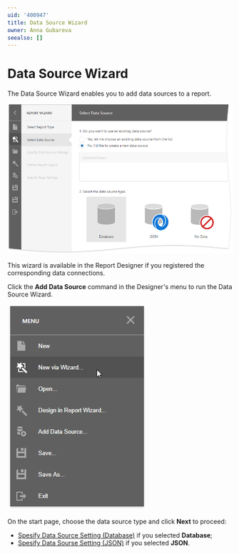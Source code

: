 ```yaml
---
uid: '400947'
title: Data Source Wizard 
owner: Anna Gubareva
seealso: []
---
```

# Data Source Wizard 

The Data Source Wizard enables you to add data sources to a report.

![](../../../images/eurd-web-report-wizard-select-data-source-type.png)

This wizard is available in the Report Designer if you registered the corresponding data connections.

Click the **Add Data Source** command in the Designer's menu to run the Data Source Wizard.

![](../../../images/eurd-web-report-wizard-run-in-menu.png)

On the start page, choose the data source type and click **Next** to proceed:

* [Spesify Data Source Setting (Database)](data-source-wizard/specify-data-source-settings-database.md) if you selected **Database**;
* [Spesify Data Sourse Setting (JSON)](data-source-wizard/specify-data-source-settings-json.md) if you selected **JSON**.